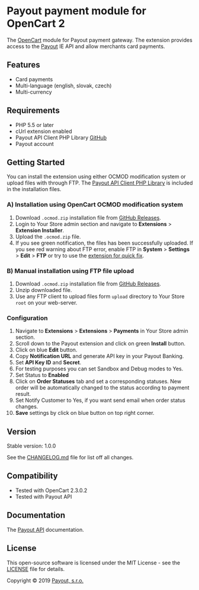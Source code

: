 # Payout payment module for OpenCart 2

The [OpenCart](https://www.opencart.com/) module for Payout payment gateway.
The extension provides access to the [Payout](https://payout.one/) IE API and allow merchants card payments.

## Features

* Card payments
* Multi-language (english, slovak, czech)
* Multi-currency

## Requirements

* PHP 5.5 or later
* cUrl extension enabled
* Payout API Client PHP Library [GitHub](https://github.com/payout-one/payout_php)
* Payout account

## Getting Started

You can install the extension using either OCMOD modification system or upload files with through FTP.
The [Payout API Client PHP Library]((https://github.com/payout-one/payout_php)) is included in the installation files.

### A) Installation using OpenCart OCMOD modification system

1. Download `.ocmod.zip` installation file from [GitHub Releases](https://github.com/payout-one/payout_opencart2/releases).
2. Login to Your Store admin section and navigate to __Extensions__ > __Extension Installer__.
3. Upload the `.ocmod.zip` file.
4. If you see green notification, the files has been successfully uploaded.
If you see red warning about FTP error, enable FTP in __System__ > __Settings__ > __Edit__ > __FTP__ or try to use the
[extension for quick fix](https://www.opencart.com/index.php?route=marketplace/extension/info&extension_id=18892).

### B) Manual installation using FTP file upload

1. Download `.ocmod.zip` installation file from [GitHub Releases](https://github.com/payout-one/payout_opencart2/releases).
2. Unzip downloaded file.
3. Use any FTP client to upload files form `upload` directory to Your Store `root` on your web-server. 

### Configuration

1. Navigate to __Extensions__ > __Extensions__ > __Payments__ in Your Store admin section.
2. Scroll down to the Payout extension and click on green __Install__ button.
3. Click on blue __Edit__ button.
4. Copy __Notification URL__ and generate API key in your Payout Banking.
5. Set __API Key ID__ and __Secret__.
6. For testing purposes you can set Sandbox and Debug modes to Yes.
7. Set Status to __Enabled__
8. Click on __Order Statuses__ tab and set a corresponding statuses.
New order will be automatically changed to the status according to payment result.
9. Set Notify Customer to Yes, if you want send email when order status changes.
10. __Save__ settings by click on blue button on top right corner.

## Version

Stable version: 1.0.0

See the [CHANGELOG.md](CHANGELOG.md) file for list off all changes.

## Compatibility

* Tested with OpenCart 2.3.0.2
* Tested with Payout API

## Documentation

The [Payout API](https://postman.payout.one/?version=latest) documentation.

## License

This open-source software is licensed under the MIT License - see the [LICENSE](LICENSE) file for details.

Copyright © 2019 [Payout, s.r.o.](https://payout.one/)